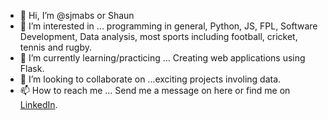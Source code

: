 - 👋 Hi, I’m @sjmabs or Shaun
- 👀 I’m interested in ... programming in general, Python, JS, FPL, Software Development, Data analysis, most sports including football, cricket, tennis and rugby.
- 🌱 I’m currently learning/practicing ... Creating web applications using Flask.
- 💞️ I’m looking to collaborate on ...exciting projects involing data. 
- 📫 How to reach me ... Send me a message on here or find me on [LinkedIn](https://www.linkedin.com/in/shaun-mabin-862bb5104/).

<!---
sjmabs/sjmabs is a ✨ special ✨ repository because its `README.md` (this file) appears on your GitHub profile.
You can click the Preview link to take a look at your changes.
--->
